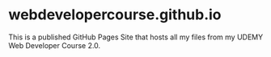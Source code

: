 # webdevelopercourse.github.io

This is a published GitHub Pages Site that hosts all my files from my UDEMY Web Developer Course 2.0.
